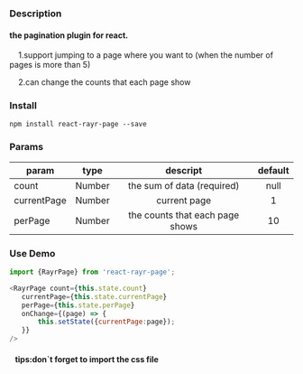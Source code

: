 ### Description
#### the pagination plugin for react. 
&nbsp;&nbsp;&nbsp;&nbsp;1.support jumping to a page where you want to (when the number of pages is more than 5)

&nbsp;&nbsp;&nbsp;&nbsp;2.can change the counts that each page show

### Install
    npm install react-rayr-page --save

### Params
| param | type | descript | default | 
| - | :-: | :-: | :-:|
| count | Number| the sum of data (required)| null
| currentPage | Number | current page | 1 
| perPage | Number | the counts that each page shows | 10
### Use Demo
 ```javascript
 import {RayrPage} from 'react-rayr-page';

<RayrPage count={this.state.count}
    currentPage={this.state.currentPage}
    perPage={this.state.perPage}
    onChange={(page) => {
        this.setState({currentPage:page});
    }}
/>
```
####  &nbsp;&nbsp; tips:don`t forget to import the css file



